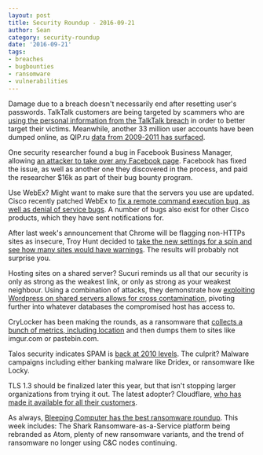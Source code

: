 ```yaml
---
layout: post
title: Security Roundup - 2016-09-21
author: Sean
category: security-roundup
date: '2016-09-21'
tags:
- breaches
- bugbounties
- ransomware
- vulnerabilities
---
```


Damage due to a breach doesn't necessarily end after resetting user's passwords. TalkTalk customers are being targeted by scammers who are [using the personal information from the TalkTalk breach](https://www.hackread.com/hacked-talktalk-data-used-in-scams/) in order to better target their victims. Meanwhile, another 33 million user accounts have been dumped online, as QIP.ru [data from 2009-2011 has surfaced](https://www.hackread.com/hacked-talktalk-data-used-in-scams/).

One security researcher found a bug in Facebook Business Manager, allowing [an attacker to take over any Facebook page](https://www.hackread.com/how-to-hack-any-facebook-page-bug-bounty/). Facebook has fixed the issue, as well as another one they discovered in the process, and paid the researcher $16k as part of their bug bounty program.

Use WebEx? Might want to make sure that the servers you use are updated. Cisco recently patched WebEx to [fix a remote command execution bug, as well as denial of service bugs](https://threatpost.com/cisco-patches-critical-webex-meetings-server-vulnerability/120611/). A number of bugs also exist for other Cisco products, which they have sent notifications for.

After last week's announcement that Chrome will be flagging non-HTTPs sites as insecure, Troy Hunt decided to [take the new settings for a spin and see how many sites would have warnings](https://www.troyhunt.com/heres-how-broken-todays-web-will-feel-in-chromes-secure-by-default-future/). The results will probably not surprise you.

Hosting sites on a shared server? Sucuri reminds us all that our security is only as strong as the weakest link, or only as strong as your weakest neighbour. Using a combination of attacks, they demonstrate how [exploiting Wordpress on shared servers allows for cross contamination](https://blog.sucuri.net/2016/09/hacking-wordpress-sites-shared-servers.html), pivoting further into whatever databases the compromised host has access to.

CryLocker has been making the rounds, as a ransomware that [collects a bunch of metrics, including location](https://www.hackread.com/ransomware-exposes-users-location-on-internet/) and then dumps them to sites like imgur.com or pastebin.com.

Talos security indicates SPAM is [back at 2010 levels](http://blog.talosintel.com/2016/09/the-rising-tides-of-spam.html). The culprit? Malware campaigns including either banking malware like Dridex, or ransomware like Locky.

TLS 1.3 should be finalized later this year, but that isn't stopping larger organizations from trying it out. The latest adopter? Cloudflare, [who has made it available for all their customers](https://blog.cloudflare.com/introducing-tls-1-3/).

As always, [Bleeping Computer has the best ransomware roundup](http://www.bleepingcomputer.com/news/security/the-week-in-ransomware-september-16-2016-stampado-locky-atom-and-more/). This week includes: The Shark Ransomware-as-a-Service platform being rebranded as Atom, plenty of new ransomware variants, and the trend of ransomware no longer using C&C nodes continuing.
